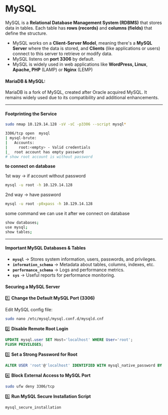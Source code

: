# MySQL

MySQL is a **Relational Database Management System (RDBMS)** that stores data in tables. Each table has **rows (records)** and **columns (fields)** that define the structure.

* MySQL works on a **Client-Server Model**, meaning there's a **MySQL Server** where the data is stored, and **Clients** (like applications or users) connect to this server to retrieve or modify data.
* MySQL listens on **port 3306** by default.
* MySQL is widely used in web applications like **WordPress, Linux**, **Apache, PHP** (LAMP) or **Nginx** (LEMP)

#### **MariaDB & MySQL:**

MariaDB is a fork of MySQL, created after Oracle acquired MySQL. It remains widely used due to its compatibility and additional enhancements.

***

#### **Footprinting the Service**

```bash
sudo nmap 10.129.14.128 -sV -sC -p3306 --script mysql*

3306/tcp open  mysql
| mysql-brute:
|   Accounts:
|     root:<empty> - Valid credentials
|_  root account has empty password
# show root account is without password
```

**to connect on database**

1st way → if account without password

```bash
mysql -u root -h 10.129.14.128
```

2nd way → have password

```bash
mysql -u root -p0xpass -h 10.129.14.128
```

some command we can use it after we connect on database

```bash
show databases;
use mysql;
show tables;
```

***

#### **Important MySQL Databases & Tables**

* **`mysql`** → Stores system information, users, passwords, and privileges.
* **`information_schema`** → Metadata about tables, columns, indexes, etc.
* **`performance_schema`** → Logs and performance metrics.
* **`sys`** → Useful reports for performance monitoring.

#### Securing a MySQL Server

1️⃣ **Change the Default MySQL Port (3306)**

Edit MySQL config file:

```bash
sudo nano /etc/mysql/mysql.conf.d/mysqld.cnf
```

2️⃣ **Disable Remote Root Login**

```sql
UPDATE mysql.user SET Host='localhost' WHERE User='root';
FLUSH PRIVILEGES;
```

3️⃣ **Set a Strong Password for Root**

```sql
ALTER USER 'root'@'localhost' IDENTIFIED WITH mysql_native_password BY 'Str0ngP@ssw0rd!';
```

4️⃣ **Block External Access to MySQL Port**

```bash
sudo ufw deny 3306/tcp
```

5️⃣ **Run MySQL Secure Installation Script**

```bash
mysql_secure_installation
```
